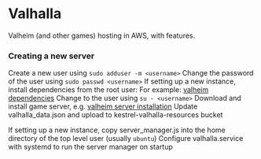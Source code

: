 # Valhalla

Valheim (and other games) hosting in AWS, with features.

### Creating a new server

Create a new user using `sudo adduser -m <username>`
Change the password of the user using `sudo passwd <username>`
If setting up a new instance, install dependencies from the root user:
For example: [valheim dependencies](https://linuxgsm.com/servers/vhserver/#v-pills-dependencies)
Change to the user using `su - <username>`
Download and install game server, e.g. [valheim server installation](https://linuxgsm.com/servers/vhserver/#v-pills-install)
Update valhalla_data.json and upload to kestrel-valhalla-resources bucket

If setting up a new instance, copy server_manager.js into the home directory of the top level user (usually `ubuntu`)
Configure valhalla.service with systemd to run the server manager on startup
